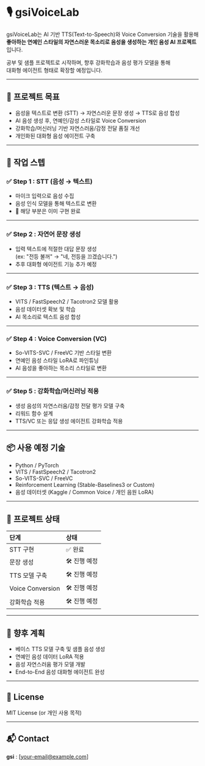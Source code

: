 # 🎙️ gsiVoiceLab

gsiVoiceLab는 AI 기반 TTS(Text-to-Speech)와 Voice Conversion 기술을 활용해  
**좋아하는 연예인 스타일의 자연스러운 목소리로 음성을 생성하는 개인 음성 AI 프로젝트**입니다.  

공부 및 샘플 프로젝트로 시작하며, 향후 강화학습과 음성 평가 모델을 통해  
대화형 에이전트 형태로 확장할 예정입니다.

---

## 📌 프로젝트 목표

- 음성을 텍스트로 변환 (STT) → 자연스러운 문장 생성 → TTS로 음성 합성
- AI 음성 생성 후, 연예인/감성 스타일로 Voice Conversion
- 강화학습/머신러닝 기반 자연스러움/감정 전달 품질 개선
- 개인화된 대화형 음성 에이전트 구축

---

## 📂 작업 스텝  

### ✅ Step 1 : STT (음성 → 텍스트)
- 마이크 입력으로 음성 수집
- 음성 인식 모델을 통해 텍스트로 변환
- 📌 해당 부분은 이미 구현 완료  

---

### ✅ Step 2 : 자연어 문장 생성  
- 입력 텍스트에 적절한 대답 문장 생성  
  (ex: "전등 불꺼" → "네, 전등을 끄겠습니다.")  
- 추후 대화형 에이전트 기능 추가 예정  

---

### ✅ Step 3 : TTS (텍스트 → 음성)  
- VITS / FastSpeech2 / Tacotron2 모델 활용  
- 음성 데이터셋 확보 및 학습  
- AI 목소리로 텍스트 음성 합성  

---

### ✅ Step 4 : Voice Conversion (VC)
- So-VITS-SVC / FreeVC 기반 스타일 변환  
- 연예인 음성 스타일 LoRA로 파인튜닝  
- AI 음성을 좋아하는 목소리 스타일로 변환  

---

### ✅ Step 5 : 강화학습/머신러닝 적용  
- 생성 음성의 자연스러움/감정 전달 평가 모델 구축  
- 리워드 함수 설계  
- TTS/VC 또는 응답 생성 에이전트 강화학습 적용  

---

## 📦 사용 예정 기술

- Python / PyTorch
- VITS / FastSpeech2 / Tacotron2
- So-VITS-SVC / FreeVC
- Reinforcement Learning (Stable-Baselines3 or Custom)
- 음성 데이터셋 (Kaggle / Common Voice / 개인 음원 LoRA)

---

## 📌 프로젝트 상태  

| 단계             | 상태       |
|:----------------|:------------|
| STT 구현         | ✅ 완료       |
| 문장 생성         | 🛠️ 진행 예정  |
| TTS 모델 구축    | 🛠️ 진행 예정  |
| Voice Conversion | 🛠️ 진행 예정  |
| 강화학습 적용     | 🛠️ 진행 예정  |

---

## 📌 향후 계획

- 베이스 TTS 모델 구축 및 샘플 음성 생성  
- 연예인 음성 데이터 LoRA 적용  
- 음성 자연스러움 평가 모델 개발  
- End-to-End 음성 대화형 에이전트 완성  

---

## 📄 License  
MIT License (or 개인 사용 목적)

---

## 📬 Contact  
**gsi** : [your-email@example.com]

